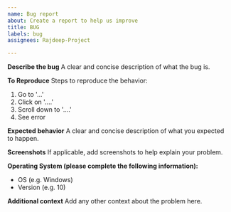 ```yaml
---
name: Bug report
about: Create a report to help us improve
title: BUG
labels: bug
assignees: Rajdeep-Project

---
```


**Describe the bug**
A clear and concise description of what the bug is.

**To Reproduce**
Steps to reproduce the behavior:
1. Go to '...'
2. Click on '....'
3. Scroll down to '....'
4. See error

**Expected behavior**
A clear and concise description of what you expected to happen.

**Screenshots**
If applicable, add screenshots to help explain your problem.

**Operating System (please complete the following information):**
 - OS (e.g. Windows)
 - Version (e.g. 10)

**Additional context**
Add any other context about the problem here.
